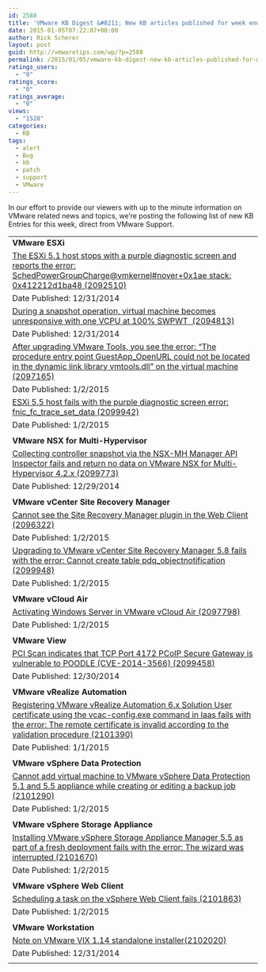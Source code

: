 ```yaml
---
id: 2588
title: 'VMware KB Digest &#8211; New KB articles published for week ending 1/3/15'
date: 2015-01-05T07:22:07+00:00
author: Rick Scherer
layout: post
guid: http://vmwaretips.com/wp/?p=2588
permalink: /2015/01/05/vmware-kb-digest-new-kb-articles-published-for-week-ending-1315/
ratings_users:
  - "0"
ratings_score:
  - "0"
ratings_average:
  - "0"
views:
  - "1528"
categories:
  - KB
tags:
  - alert
  - Bug
  - kb
  - patch
  - support
  - VMware
---
```

In our effort to provide our viewers with up to the minute information on VMware related news and topics, we&#8217;re posting the following list of new KB Entries for this week, direct from VMware Support.

<!--more-->

<table>
  <tr>
    <td>
      <strong>VMware ESXi</strong>
    </td>
  </tr>
  
  <tr>
    <td>
      <a href="http://vmw.re/1Ig4xBJ">The ESXi 5.1 host stops with a purple diagnostic screen and reports the error: SchedPowerGroupCharge@vmkernel#nover+0x1ae stack: 0x412212d1ba48 (2092510)</a>
    </td>
  </tr>
  
  <tr>
    <td>
      Date Published: 12/31/2014
    </td>
  </tr>
  
  <tr>
    <td>
      <a href="http://vmw.re/17d3Pd7">During a snapshot operation, virtual machine becomes unresponsive with one VCPU at 100% SWPWT<span style="mso-spacerun: yes;">  </span>(2094813)</a>
    </td>
  </tr>
  
  <tr>
    <td>
      Date Published: 12/31/2014
    </td>
  </tr>
  
  <tr>
    <td>
      <a href="http://vmw.re/1Ig4vtv">After upgrading VMware Tools, you see the error: “The procedure entry point GuestApp_OpenURL could not be located in the dynamic link library vmtools.dll” on the virtual machine (2097165)</a>
    </td>
  </tr>
  
  <tr>
    <td>
      Date Published: 1/2/2015
    </td>
  </tr>
  
  <tr>
    <td>
      <a href="http://vmw.re/17d3Pd8">ESXi 5.5 host fails with the purple diagnostic screen error: fnic_fc_trace_set_data (2099942)</a>
    </td>
  </tr>
  
  <tr>
    <td>
      Date Published: 1/2/2015
    </td>
  </tr>
  
  <tr>
    <td>
    </td>
  </tr>
  
  <tr>
    <td>
      <strong>VMware NSX for Multi-Hypervisor</strong>
    </td>
  </tr>
  
  <tr>
    <td>
      <a href="http://vmw.re/1Ig4xBM">Collecting controller snapshot via the NSX-MH Manager API Inspector fails and return no data on VMware NSX for Multi-Hypervisor 4.2.x (2099773)</a>
    </td>
  </tr>
  
  <tr>
    <td>
      Date Published: 12/29/2014
    </td>
  </tr>
  
  <tr>
    <td>
    </td>
  </tr>
  
  <tr>
    <td>
      <strong>VMware vCenter Site Recovery Manager</strong>
    </td>
  </tr>
  
  <tr>
    <td>
      <a href="http://vmw.re/17d3NSx">Cannot see the Site Recovery Manager plugin in the Web Client (2096322)</a>
    </td>
  </tr>
  
  <tr>
    <td>
      Date Published: 1/2/2015
    </td>
  </tr>
  
  <tr>
    <td>
      <a href="http://vmw.re/1Ig4vtw">Upgrading to VMware vCenter Site Recovery Manager 5.8 fails with the error: Cannot create table pdq_objectnotification (2099948)</a>
    </td>
  </tr>
  
  <tr>
    <td>
      Date Published: 1/2/2015
    </td>
  </tr>
  
  <tr>
    <td>
    </td>
  </tr>
  
  <tr>
    <td>
      <strong>VMware vCloud Air</strong>
    </td>
  </tr>
  
  <tr>
    <td>
      <a href="http://vmw.re/17d3Pdb">Activating Windows Server in VMware vCloud Air (2097798)</a>
    </td>
  </tr>
  
  <tr>
    <td>
      Date Published: 1/2/2015
    </td>
  </tr>
  
  <tr>
    <td>
    </td>
  </tr>
  
  <tr>
    <td>
      <strong>VMware View</strong>
    </td>
  </tr>
  
  <tr>
    <td>
      <a href="http://vmw.re/1Ig4vtx">PCI Scan indicates that TCP Port 4172 PCoIP Secure Gateway is vulnerable to POODLE (CVE-2014-3566) (2099458)</a>
    </td>
  </tr>
  
  <tr>
    <td>
      Date Published: 12/30/2014
    </td>
  </tr>
  
  <tr>
    <td>
    </td>
  </tr>
  
  <tr>
    <td>
      <strong>VMware vRealize Automation</strong>
    </td>
  </tr>
  
  <tr>
    <td>
      <a href="http://vmw.re/17d3Pdc">Registering VMware vRealize Automation 6.x Solution User certificate using the vcac-config.exe command in Iaas fails with the error: The remote certificate is invalid according to the validation procedure (2101390)</a>
    </td>
  </tr>
  
  <tr>
    <td>
      Date Published: 1/1/2015
    </td>
  </tr>
  
  <tr>
    <td>
    </td>
  </tr>
  
  <tr>
    <td>
      <strong>VMware vSphere Data Protection</strong>
    </td>
  </tr>
  
  <tr>
    <td>
      <a href="http://vmw.re/1Ig4vty">Cannot add virtual machine to VMware vSphere Data Protection 5.1 and 5.5 appliance while creating or editing a backup job (2101290)</a>
    </td>
  </tr>
  
  <tr>
    <td>
      Date Published: 1/2/2015
    </td>
  </tr>
  
  <tr>
    <td>
    </td>
  </tr>
  
  <tr>
    <td>
      <strong>VMware vSphere Storage Appliance</strong>
    </td>
  </tr>
  
  <tr>
    <td>
      <a href="http://vmw.re/17d3NSz">Installing VMware vSphere Storage Appliance Manager 5.5 as part of a fresh deployment fails with the error: The wizard was interrupted (2101670)</a>
    </td>
  </tr>
  
  <tr>
    <td>
      Date Published: 1/2/2015
    </td>
  </tr>
  
  <tr>
    <td>
    </td>
  </tr>
  
  <tr>
    <td>
      <strong>VMware vSphere Web Client</strong>
    </td>
  </tr>
  
  <tr>
    <td>
      <a href="http://vmw.re/1Ig4vtz">Scheduling a task on the vSphere Web Client fails (2101863)</a>
    </td>
  </tr>
  
  <tr>
    <td>
      Date Published: 1/2/2015
    </td>
  </tr>
  
  <tr>
    <td>
    </td>
  </tr>
  
  <tr>
    <td>
      <strong>VMware Workstation</strong>
    </td>
  </tr>
  
  <tr>
    <td>
      <a href="http://vmw.re/17d3NSA">Note on VMware VIX 1.14 standalone installer(2102020)</a>
    </td>
  </tr>
  
  <tr>
    <td>
      Date Published: 12/31/2014
    </td>
  </tr>
  
  <tr>
    <td>
    </td>
  </tr>
</table>

<div class="feedflare">
</div>
